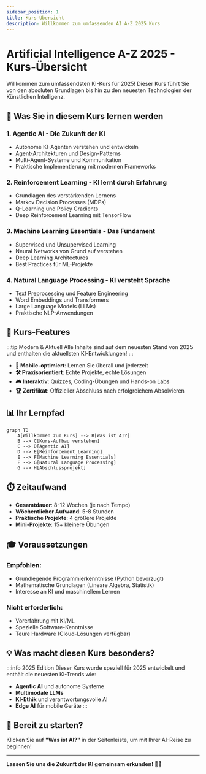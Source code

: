 ```yaml
---
sidebar_position: 1
title: Kurs-Übersicht
description: Willkommen zum umfassenden AI A-Z 2025 Kurs
---
```


# Artificial Intelligence A-Z 2025 - Kurs-Übersicht

Willkommen zum umfassendsten KI-Kurs für 2025! Dieser Kurs führt Sie von den absoluten Grundlagen bis hin zu den neuesten Technologien der Künstlichen Intelligenz.

## 🎯 Was Sie in diesem Kurs lernen werden

### 1. **Agentic AI** - Die Zukunft der KI
- Autonome KI-Agenten verstehen und entwickeln
- Agent-Architekturen und Design-Patterns
- Multi-Agent-Systeme und Kommunikation
- Praktische Implementierung mit modernen Frameworks

### 2. **Reinforcement Learning** - KI lernt durch Erfahrung
- Grundlagen des verstärkenden Lernens
- Markov Decision Processes (MDPs)
- Q-Learning und Policy Gradients
- Deep Reinforcement Learning mit TensorFlow

### 3. **Machine Learning Essentials** - Das Fundament
- Supervised und Unsupervised Learning
- Neural Networks von Grund auf verstehen
- Deep Learning Architectures
- Best Practices für ML-Projekte

### 4. **Natural Language Processing** - KI versteht Sprache
- Text Preprocessing und Feature Engineering
- Word Embeddings und Transformers
- Large Language Models (LLMs)
- Praktische NLP-Anwendungen

## 🚀 Kurs-Features

:::tip Modern & Aktuell
Alle Inhalte sind auf dem neuesten Stand von 2025 und enthalten die aktuellsten KI-Entwicklungen!
:::

- **📱 Mobile-optimiert**: Lernen Sie überall und jederzeit
- **🛠️ Praxisorientiert**: Echte Projekte, echte Lösungen
- **🎮 Interaktiv**: Quizzes, Coding-Übungen und Hands-on Labs
- **🏆 Zertifikat**: Offizieller Abschluss nach erfolgreichem Absolvieren

## 📊 Ihr Lernpfad

```mermaid
graph TD
    A[Willkommen zum Kurs] --> B[Was ist AI?]
    B --> C[Kurs-Aufbau verstehen]
    C --> D[Agentic AI]
    D --> E[Reinforcement Learning]
    E --> F[Machine Learning Essentials]
    F --> G[Natural Language Processing]
    G --> H[Abschlussprojekt]
```

## ⏱️ Zeitaufwand

- **Gesamtdauer**: 8-12 Wochen (je nach Tempo)
- **Wöchentlicher Aufwand**: 5-8 Stunden
- **Praktische Projekte**: 4 größere Projekte
- **Mini-Projekte**: 15+ kleinere Übungen

## 🎓 Voraussetzungen

### Empfohlen:
- Grundlegende Programmierkenntnisse (Python bevorzugt)
- Mathematische Grundlagen (Lineare Algebra, Statistik)
- Interesse an KI und maschinellem Lernen

### Nicht erforderlich:
- Vorerfahrung mit KI/ML
- Spezielle Software-Kenntnisse
- Teure Hardware (Cloud-Lösungen verfügbar)

## 💡 Was macht diesen Kurs besonders?

:::info 2025 Edition
Dieser Kurs wurde speziell für 2025 entwickelt und enthält die neuesten KI-Trends wie:
- **Agentic AI** und autonome Systeme
- **Multimodale LLMs** 
- **KI-Ethik** und verantwortungsvolle AI
- **Edge AI** für mobile Geräte
:::

## 🚀 Bereit zu starten?

Klicken Sie auf **"Was ist AI?"** in der Seitenleiste, um mit Ihrer AI-Reise zu beginnen!

---

**Lassen Sie uns die Zukunft der KI gemeinsam erkunden! 🤖✨** 
